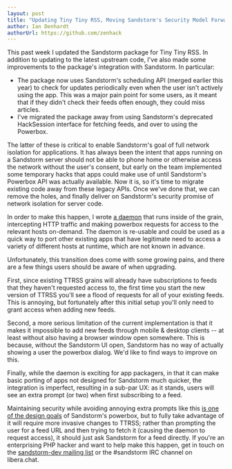 ```yaml
---
layout: post
title: "Updating Tiny Tiny RSS, Moving Sandstorm's Security Model Forward."
author: Ian Denhardt
authorUrl: https://github.com/zenhack
---
```


This past week I updated the Sandstorm package for Tiny Tiny RSS. In
addition to updating to the latest upstream code, I've also made some
improvements to the package's integration with Sandstorm. In particular:

- The package now uses Sandstorm's scheduling API (merged earlier this
  year) to check for updates periodically even when the user isn't
  actively using the app. This was a major pain point for some users,
  as it meant that if they didn't check their feeds often enough, they
  could miss articles.
- I've migrated the package away from using Sandstorm's deprecated
  HackSession interface for fetching feeds, and over to using the
  Powerbox.

The latter of these is critical to enable Sandstorm's goal of full
network isolation for applications. It has always been the intent that
apps running on a Sandstorm server should not be able to phone home or
otherwise access the network without the user's consent, but early on
the team implemented some temporary hacks that apps could make use of
until Sandstorm's Powerbox API was actually available. Now it is, so
it's time to migrate existing code away from these legacy APIs. Once
we've done that, we can remove the holes, and finally deliver on
Sandstorm's security promise of network isolation for server code.

In order to make this happen, I wrote [a daemon][1] that runs inside of
the grain, intercepting HTTP traffic and making powerbox requests for
access to the relevant hosts on-demand. The daemon is re-usable and
could be used as a quick way to port other existing apps that have
legitimate need to access a variety of different hosts at runtime,
which are not known in advance.

Unfortunately, this transition does come with some growing pains, and
there are a few things users should be aware of when upgrading.

First, since existing TTRSS grains will already have subscriptions to
feeds that they haven't requested access to, the first time you start
the new version of TTRSS you'll see a flood of requests for all of your
existing feeds. This is annoying, but fortunately after this initial
setup you'll only need to grant access when adding new feeds.

Second, a more serious limitation of the current implementation is that
it makes it impossible to add new feeds through mobile & desktop clients
-- at least without also having a browser window open somewhere. This is
because, without the Sandstorm UI open, Sandstorm has no way of actually
showing a user the powerbox dialog. We'd like to find ways to improve
on this.

Finally, while the daemon is exciting for app packagers, in that it can
make basic porting of apps not designed for Sandstorm much quicker,
the integration is imperfect, resulting in a sub-par UX: as it stands,
users will see an extra prompt (or two) when first subscribing to a
feed.

Maintaining security while avoiding annoying extra prompts like this [is
one of the design goals][2] of Sandstorm's powerbox, but to fully take
advantage of it will require more invasive changes to TTRSS; rather than
prompting the user for a feed URL and then trying to fetch it (causing
the daemon to request access), it should just ask Sandstorm for a feed
directly. If you're an enterprising PHP hacker and want to help make
this happen, get in touch on the [sandstorm-dev mailing list][3] or the
#sandstorm IRC channel on libera.chat.

[1]: https://github.com/zenhack/powerbox-http-proxy
[2]: https://sandstorm.io/news/2015-06-10-network-access-permission-android-vs-sandstorm
[3]: https://groups.google.com/forum/#!forum/sandstorm-dev
